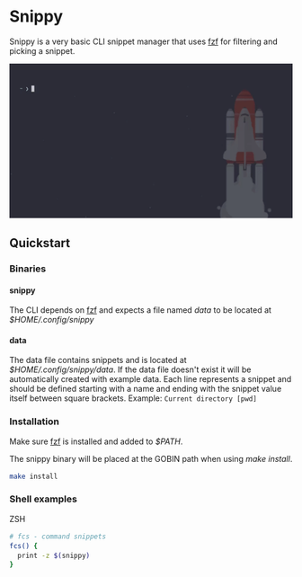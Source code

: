 # Snippy

Snippy is a very basic CLI snippet manager that uses [fzf](https://github.com/junegunn/fzf) for filtering and picking a snippet.

![cli](img/cli.gif)

## Quickstart

### Binaries

#### snippy

The CLI depends on [fzf](https://github.com/junegunn/fzf) and expects a file named *data* to be located at *$HOME/.config/snippy*

#### data

The data file contains snippets and is located at *$HOME/.config/snippy/data*.
If the data file doesn't exist it will be automatically created with example data.
Each line represents a snippet and should be defined starting with a name and ending with the snippet value itself between square brackets. Example: `Current directory [pwd]`

### Installation

Make sure [fzf](https://github.com/junegunn/fzf) is installed and added to *$PATH*.

The snippy binary will be placed at the GOBIN path when using *make install*.

```bash
make install
```

### Shell examples

ZSH

```bash
# fcs - command snippets
fcs() {
  print -z $(snippy)
}
```
